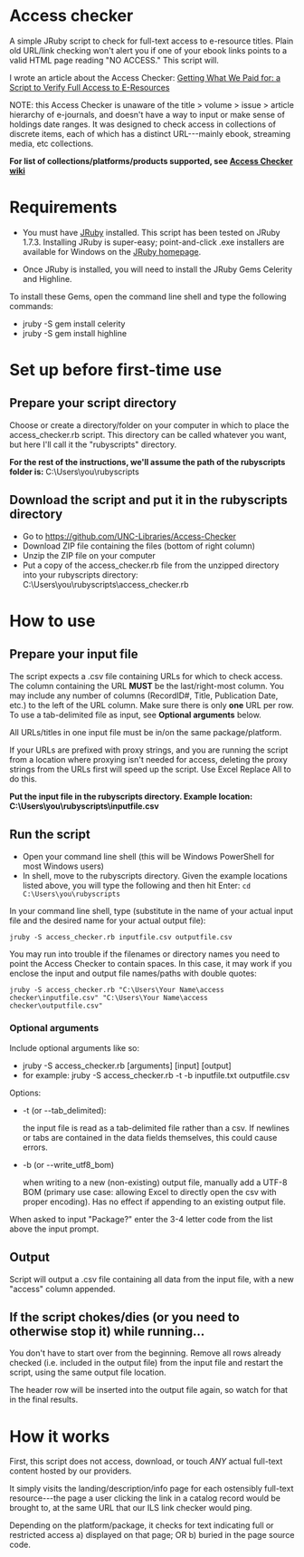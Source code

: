 # Access checker
A simple JRuby script to check for full-text access to e-resource titles. Plain old URL/link checking won't alert you if one of your ebook links points to a valid HTML page reading "NO ACCESS." This script will.

I wrote an article about the Access Checker: [Getting What We Paid for: a Script to Verify Full Access to E-Resources](http://journal.code4lib.org/articles/9684)

NOTE: this Access Checker is unaware of the title > volume > issue > article hierarchy of e-journals, and doesn't have a way to input or make sense of holdings date ranges. It was designed to check access in collections of discrete items, each of which has a distinct URL---mainly ebook, streaming media, etc collections.

**For list of collections/platforms/products supported, see [Access Checker wiki](https://github.com/UNC-Libraries/Access-Checker/wiki)**

# Requirements
- You must have [JRuby](http://jruby.org/) installed. This script has been tested on JRuby 1.7.3. Installing JRuby is super-easy; point-and-click .exe installers are available for Windows on the [JRuby homepage](http://jruby.org/).

- Once JRuby is installed, you will need to install the JRuby Gems Celerity and Highline.

To install these Gems, open the command line shell and type the following commands: 
- jruby -S gem install celerity
- jruby -S gem install highline

# Set up before first-time use
## Prepare your script directory
Choose or create a directory/folder on your computer in which to place the access_checker.rb script. This directory can be called whatever you want, but here I'll call it the "rubyscripts" directory. 

**For the rest of the instructions, we'll assume the path of the rubyscripts folder is:** C:\Users\you\rubyscripts

## Download the script and put it in the rubyscripts directory
* Go to https://github.com/UNC-Libraries/Access-Checker
* Download ZIP file containing the files (bottom of right column)
* Unzip the ZIP file on your computer
* Put a copy of the access_checker.rb file from the unzipped directory into your rubyscripts directory: C:\Users\you\rubyscripts\access_checker.rb

# How to use
## Prepare your input file
The script expects a .csv file containing URLs for which to check access. The column containing the URL **MUST** be the last/right-most column. You may include any number of columns (RecordID#, Title, Publication Date, etc.) to the left of the URL column. 
Make sure there is only **one** URL per row. To use a tab-delimited file as input, see **Optional arguments** below.


All URLs/titles in one input file must be in/on the same package/platform. 

If your URLs are prefixed with proxy strings, and you are running the script from a location where proxying isn't needed for access, deleting the proxy strings from the URLs first will speed up the script. Use Excel Replace All to do this. 

**Put the input file in the rubyscripts directory. Example location: C:\Users\you\rubyscripts\inputfile.csv**

## Run the script
* Open your command line shell (this will be Windows PowerShell for most Windows users)
* In shell, move to the rubyscripts directory. Given the example locations listed above, you will type the following and then hit Enter: 
```cd C:\Users\you\rubyscripts```

In your command line shell, type (substitute in the name of your actual input file and the desired name for your actual output file): 

```jruby -S access_checker.rb inputfile.csv outputfile.csv```

You may run into trouble if the filenames or directory names you need to point the Access Checker to contain spaces. In this case, it may work if you enclose the input and output file names/paths with double quotes:

```jruby -S access_checker.rb "C:\Users\Your Name\access checker\inputfile.csv" "C:\Users\Your Name\access checker\outputfile.csv"```

### Optional arguments
Include optional arguments like so:
* jruby -S access_checker.rb [arguments] [input] [output]
* for example: jruby -S access_checker.rb -t -b inputfile.txt outputfile.csv

Options:
* -t (or --tab_delimited):

    the input file is read as a tab-delimited file rather than a csv. If newlines or tabs are contained in the data fields themselves, this could cause errors.

* -b (or --write_utf8_bom)

    when writing to a new (non-existing) output file, manually add a UTF-8 BOM (primary use case: allowing Excel to directly open the csv with proper encoding). Has no effect if appending to an existing output file.

When asked to input "Package?" enter the 3-4 letter code from the list above the input prompt.

## Output
Script will output a .csv file containing all data from the input file, with a new "access" column appended.

## If the script chokes/dies (or you need to otherwise stop it) while running...
You don't have to start over from the beginning. Remove all rows already checked (i.e. included in the output file) from the input file and restart the script, using the same output file location. 

The header row will be inserted into the output file again, so watch for that in the final results. 

# How it works
First, this script does not access, download, or touch *ANY* actual full-text content hosted by our providers. 

It simply visits the landing/description/info page for each ostensibly full-text resource---the page a user clicking the link in a catalog record would be brought to, at the same URL that our ILS link checker would ping. 

Depending on the platform/package, it checks for text indicating full or restricted access a) displayed on that page; OR b) buried in the page source code.
